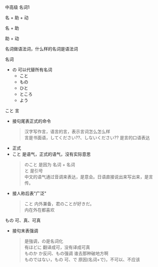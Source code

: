 
中高级  名词1  

名 + 助 + 动  

名  + 助  

助 + 动  

名词做语法词，什么样的名词是语法词

名词  
- の  可以代替所有名词  
  - こと  
  - もの  
  - ひと  
  - ところ  
  - よう  

こと 言  
- 接句尾表正式的命令  
  > 汉字写作言，语言的言，表示言词怎么怎么样   
言是书面语，してください??、しないください?? 是言的口语表达  
- 正式  
- こと 是语气，正式的语气，沒有实际意思    
  > のこと 是因为 名词 + 名词  
   と 是引号  
  中文的语气通过音调来表达，是意会。日语直接说出来写出来，是言传。  
- 接人称后表"广泛"  
  > こと 内外兼备，君のことが好きだ。  
内在外在都喜欢  


もの  可、真、可真  
- 接句末表强调  
  > 是強调，の是名词化  
  有ほどに 翻译成可，没有译成可真  
   ものか  か反问、もの强调  谁去那种破地方啊  
   ものではない，もの 可、で 原因(名词+で)，不可以、不应该  














